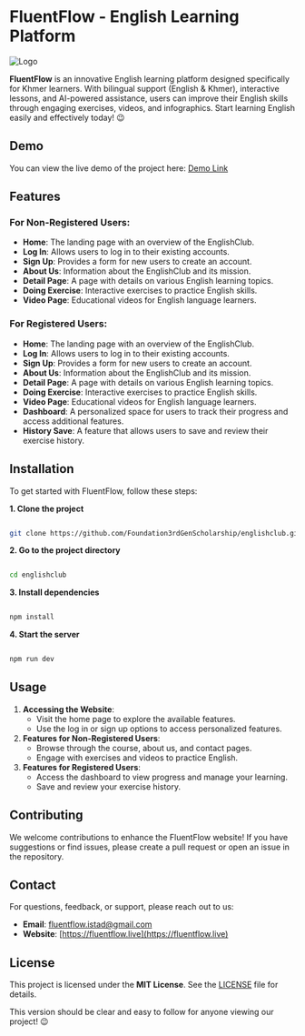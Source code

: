 
# **FluentFlow - English Learning Platform**
![Logo](https://english-club.istad.co/files/1a54db6e-fcca-45ba-b843-481d4fe626b0.png)

**FluentFlow** is an innovative English learning platform designed specifically for Khmer learners. With bilingual support (English & Khmer), interactive lessons, and AI-powered assistance, users can improve their English skills through engaging exercises, videos, and infographics. Start learning English easily and effectively today! 😉


## Demo

You can view the live demo of the project here:  [Demo Link](https://fluentflow.live/)

## **Features**

### **For Non-Registered Users:**

* **Home**: The landing page with an overview of the EnglishClub.  
* **Log In**: Allows users to log in to their existing accounts.  
* **Sign Up**: Provides a form for new users to create an account.  
* **About Us**: Information about the EnglishClub and its mission.  
* **Detail Page**: A page with details on various English learning topics.  
* **Doing Exercise**: Interactive exercises to practice English skills.  
* **Video Page**: Educational videos for English language learners.

### **For Registered Users:**

* **Home**: The landing page with an overview of the EnglishClub.  
* **Log In**: Allows users to log in to their existing accounts.  
* **Sign Up**: Provides a form for new users to create an account.  
* **About Us**: Information about the EnglishClub and its mission.  
* **Detail Page**: A page with details on various English learning topics.  
* **Doing Exercise**: Interactive exercises to practice English skills.  
* **Video Page**: Educational videos for English language learners.  
* **Dashboard**: A personalized space for users to track their progress and access additional features.  
* **History Save**: A feature that allows users to save and review their exercise history.


## **Installation**

To get started with FluentFlow, follow these steps:

**1. Clone the project**

```bash

git clone https://github.com/Foundation3rdGenScholarship/englishclub.git

```

**2. Go to the project directory**

```bash

cd englishclub

```

**3. Install dependencies**

```bash

npm install

```

**4. Start the server**

```bash

npm run dev

```

## **Usage**

1. **Accessing the Website**:  
   * Visit the home page to explore the available features.  
   * Use the log in or sign up options to access personalized features.  
2. **Features for Non-Registered Users**:  
   * Browse through the course, about us, and contact pages.  
   * Engage with exercises and videos to practice English.  
3. **Features for Registered Users**:  
   * Access the dashboard to view progress and manage your learning.  
   * Save and review your exercise history.

## **Contributing**

We welcome contributions to enhance the FluentFlow website\! If you have suggestions or find issues, please create a pull request or open an issue in the repository.

## **Contact**

For questions, feedback, or support, please reach out to us:

- **Email**: [fluentflow.istad@gmail.com](mailto:fluentflow.istad@gmail.com)
- **Website**: [https://fluentflow.live](https://fluentflow.live)

## **License**

This project is licensed under the **MIT License**. See the [LICENSE](LICENSE) file for details.

This version should be clear and easy to follow for anyone viewing our project! 😉

